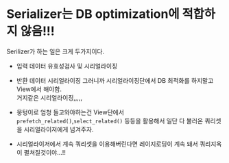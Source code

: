 # Serializer는 DB optimization에 적합하지 않음!!!
Serilizer가 하는 일은 크게 두가지이다.
- 입력 데이터 유효성검사 및 시리얼라이징
- 반환 데이터 시리얼라이징
그러니까 시리얼라이징단에서 DB 최적화를 하지말고 View에서 해야함. <br>
거지같은 시리얼라이징,,,,,

- 뭉텅이로 엄청 들고와야하는건 View단에서 `prefetch_related()`,`select_related()` 등등을 활용해서 일단 다 불러온 쿼리셋을 시리얼라이저에게 넘겨주자. 
- 시리얼라이저에서 계속 쿼리셋을 이용해버린다면 레이지로딩이 계속 돼서 쿼리지옥이 펼쳐질것이야...!!